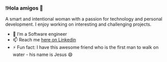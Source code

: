 ### !Hola amigos 👋

A smart and intentional woman with a passion for technology and personal development. I enjoy working on interesting and challenging projects. 

- 🔭 I’m a Software engineer
- 📫 Reach me [here on Linkedin](https://www.linkedin.com/in/helloamaka/)
- ⚡ Fun fact: I have this awesome friend who is the first man to walk on water - his name is Jesus 😄

